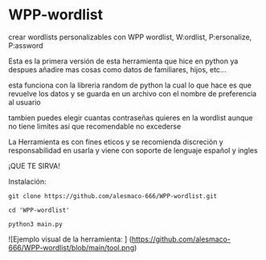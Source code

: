 # WPP-wordlist
crear wordlists personalizables con WPP wordlist, W:ordlist, P:ersonalize, P:assword

Esta es la primera versión de esta herramienta que hice en python ya despues añadire mas cosas
como datos de familiares, hijos, etc...

esta funciona con la libreria random de python la cual lo que hace es que revuelve los datos
y se guarda en un archivo con el nombre de preferencia al usuario 

tambien puedes elegir cuantas contraseñas quieres en la wordlist aunque no tiene limites 
así que recomendable no excederse

La Herramienta es con fines eticos y se recomienda discreción y responsabilidad en usarla
y viene con soporte de lenguaje español y ingles

¡QUE TE SIRVA!

Instalación:
```
git clone https://github.com/alesmaco-666/WPP-wordlist.git

cd 'WPP-wordlist'

python3 main.py
```
<span>![</span><span>Ejemplo visual de la herramienta: </span><span>]</span>
<span>(</span><span>https://github.com/alesmaco-666/WPP-wordlist/blob/main/tool.png</span><span>)</span>

